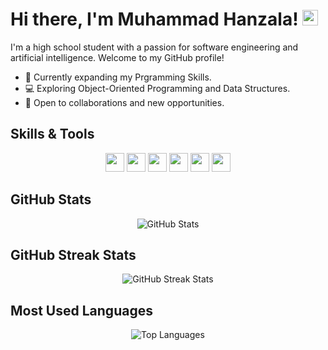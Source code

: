 # Hi there, I'm Muhammad Hanzala! <img src="https://media.giphy.com/media/hvRJCLFzcasrR4ia7z/giphy.gif" height="25px" width="25px">

I'm a high school student with a passion for software engineering and artificial intelligence. Welcome to my GitHub profile!

- 🚀 Currently expanding my Prgramming Skills.
- 💻 Exploring Object-Oriented Programming and Data Structures.
- 🌟 Open to collaborations and new opportunities.

## Skills & Tools

<div align="center">
  <img src="https://img.shields.io/badge/-Python-3776AB?style=flat-square&logo=python&logoColor=white" height="30" />
  <img src="https://img.shields.io/badge/-C-00599C?style=flat-square&logo=c&logoColor=white" height="30" />
  <img src="https://img.shields.io/badge/-SQL-2C8EBB?style=for-the-badge&logo=sql&logoColor=white" height="30" />
  <img src="https://img.shields.io/badge/-Linux-FCC624?style=flat-square&logo=linux&logoColor=black" height="30" />
  <img src="https://img.shields.io/badge/-Git-F05032?style=flat-square&logo=git&logoColor=white" height="30" />
  <img src="https://img.shields.io/badge/-GitHub-181717?style=flat-square&logo=github&logoColor=white" height="30" />
</div>

## GitHub Stats

<div align="center">
  <img src="https://github-readme-stats.vercel.app/api?username=mhanzalayousaf&show_icons=true&locale=en&hide=contribs,issues&theme=dark" alt="GitHub Stats" />
</div>

## GitHub Streak Stats

<div align="center">
  <img src="https://github-readme-streak-stats.herokuapp.com/?user=mhanzalayousaf&theme=dark" alt="GitHub Streak Stats" />
</div>

## Most Used Languages

<div align="center">
  <img src="https://github-readme-stats.vercel.app/api/top-langs/?username=mhanzalayousaf&layout=compact&theme=dark" alt="Top Languages" />
</div>


<!---
mhanzalayousaf/mhanzalayousaf is a ✨ special ✨ repository because its `README.md` (this file) appears on your GitHub profile.
You can click the Preview link to take a look at your changes.
--->

